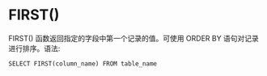 FIRST()
===

FIRST() 函数返回指定的字段中第一个记录的值。可使用 ORDER BY 语句对记录进行排序。语法:
```
SELECT FIRST(column_name) FROM table_name
```
